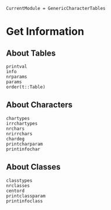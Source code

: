 ```@meta
CurrentModule = GenericCharacterTables
```

# Get Information

## About Tables
```@docs
printval
info
nrparams
params
order(t::Table)
```

## About Characters

```@docs
chartypes
irrchartypes
nrchars
nrirrchars
chardeg
printcharparam
printinfochar
```

## About Classes

```@docs
classtypes
nrclasses
centord
printclassparam
printinfoclass
```
